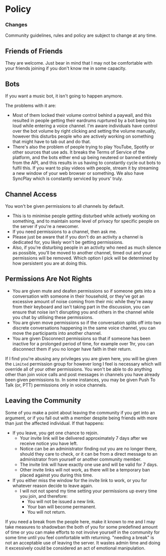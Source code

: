 # Policy
### Changes
Community guidelines, rules and policy are subject to change at any time.

## Friends of Friends
They are welcome. Just bear in mind that I may not be comfortable with your friends joining if you don't know me in some capacity.

## Bots
If you want a music bot, it isn't going to happen anymore.

The problems with it are:
- Most of them locked their volume control behind a paywall, and this resulted in people getting their eardrums ruprtured by a bot being too loud while entering a voice channel. I'm aware individuals have control over the bot volume by right clicking and setting the volume manually, however this disturbs people who are actively working on something that might have to tab out and do that.
- There's also the problem of people trying to play YouTube, Spotify or other sources that use ads. It breaks the Terms of Service of the platform, and the bots either end up being neutered or banned entirely from the API, and this results in us having to constantly cycle out bots to fulfil this. If you want to play videos with people, stream it by streaming a new window of your web browser or something. We also have SyncPlay which is constantly serviced by yours' truly.

## Channel Access
You won't be given permissions to all channels by default.
 - This is to minimise people getting disturbed while actively working on something, and to maintain some level of privacy for specific people on the server if you're a newcomer.
 - If you need permissions to a channel, then ask me.
 - Please just be aware that if you don't do an activity a channel is dedicated for, you likely won't be getting permissions.
 - Also, if you're disturbing people in an activity who need as much silence as possible, you'll be moved to another channel, timed out and your permissions will be removed. Which option I pick will be determined by how persistent you are at doing this.

## Permissions Are Not Rights
- You are given mute and deafen permissions so if someone gets into a conversation with someone in their household, or they've got an excessive amount of noise coming from their mic while they're away from their keyboard and isn't taking part in the discussion, you can ensure that noise isn't disrupting you and others in the channel while you chat by utilising these permissions.
- You are given move permissions so if the conversation splits off into two discrete conversations happening in the same voice channel, you can move the participants into another channel.
- You are given Disconnect permissions so that if someone has been inactive for a prolonged period of time, for example over 1hr, you can disconnect them if you no longer have faith in their return.

If I find you're abusing any privileges you are given here, you will be given the `Limited` permission group for however long I feel is necessary which will override all of your other permissions. You won't be able to do anything other than join voice calls and post messages in channels you have already been given permissions to. In some instances, you may be given Push To Talk (or, PTT) permissions only in voice channels.

## Leaving the Community
Some of you make a point about leaving the community if you get into an argument, or if you fall out with a member despite being friends with more than just the affected individual. If that happens:
- If you leave, you get one chance to rejoin.
  - Your invite link will be delivered approximately 7 days after we receive notice you have left.
  - Notice can be an administrator finding out you are no longer there, should they care to check, or it can be from a direct message to an administrator from yourself or another community member.
  - The invite link will have exactly one use and will be valid for 7 days.
  - Other invite links will not work, as there will be a temporary ban placed against you during this time.
- If you either miss the window for the invite link to work, or you for whatever reason decide to leave again.
  - I will not not spend my time setting your permissions up every time you join, and therefore:
    - You will not be issued a new link.
    - Your ban will become permanent.
    - You will not return.

If you need a break from the people here, make it known to me and I may take measures to shadowban the both of you for some predefined amount of time or you can make efforts to not involve yourself in the community for some time until you feel comfortable with returning. "needing a break" is not an acceptable use of leaving the server. It wastes admin time and doing it excessively could be considered an act of emotional manipulation.